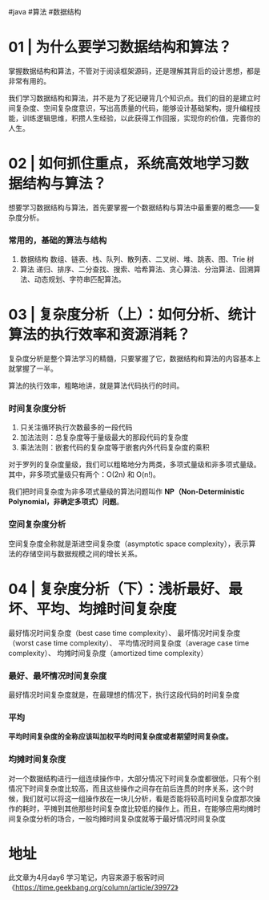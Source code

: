 #java #算法 #数据结构

# 01 | 为什么要学习数据结构和算法？

掌握数据结构和算法，不管对于阅读框架源码，还是理解其背后的设计思想，都是非常有用的。

我们学习数据结构和算法，并不是为了死记硬背几个知识点。我们的目的是建立时间复杂度、空间复杂度意识，写出高质量的代码，能够设计基础架构，提升编程技能，训练逻辑思维，积攒人生经验，以此获得工作回报，实现你的价值，完善你的人生。

# 02 | 如何抓住重点，系统高效地学习数据结构与算法？

想要学习数据结构与算法，首先要掌握一个数据结构与算法中最重要的概念——复杂度分析。

### 常用的，基础的算法与结构

1. 数据结构
	数组、链表、栈、队列、散列表、二叉树、堆、跳表、图、Trie 树
2. 算法
	递归、排序、二分查找、搜索、哈希算法、贪心算法、分治算法、回溯算法、动态规划、字符串匹配算法。

# 03 | 复杂度分析（上）：如何分析、统计算法的执行效率和资源消耗？

复杂度分析是整个算法学习的精髓，只要掌握了它，数据结构和算法的内容基本上就掌握了一半。

算法的执行效率，粗略地讲，就是算法代码执行的时间。

### 时间复杂度分析

1. 只关注循环执行次数最多的一段代码
2. 加法法则：总复杂度等于量级最大的那段代码的复杂度
3. 乘法法则：嵌套代码的复杂度等于嵌套内外代码复杂度的乘积

对于罗列的复杂度量级，我们可以粗略地分为两类，多项式量级和非多项式量级。其中，非多项式量级只有两个：O(2n) 和 O(n!)。

我们把时间复杂度为非多项式量级的算法问题叫作 **NP（Non-Deterministic Polynomial，非确定多项式）问题**。

### 空间复杂度分析

空间复杂度全称就是渐进空间复杂度（asymptotic space complexity），表示算法的存储空间与数据规模之间的增长关系。

# 04 | 复杂度分析（下）：浅析最好、最坏、平均、均摊时间复杂度

最好情况时间复杂度（best case time complexity）、
最坏情况时间复杂度（worst case time complexity）、
平均情况时间复杂度（average case time complexity）、
均摊时间复杂度（amortized time complexity）

### 最好、最坏情况时间复杂度

最好情况时间复杂度就是，在最理想的情况下，执行这段代码的时间复杂度

### 平均

**平均时间复杂度的全称应该叫加权平均时间复杂度或者期望时间复杂度。**

### 均摊时间复杂度

对一个数据结构进行一组连续操作中，大部分情况下时间复杂度都很低，只有个别情况下时间复杂度比较高，而且这些操作之间存在前后连贯的时序关系，这个时候，我们就可以将这一组操作放在一块儿分析，看是否能将较高时间复杂度那次操作的耗时，平摊到其他那些时间复杂度比较低的操作上。而且，在能够应用均摊时间复杂度分析的场合，一般均摊时间复杂度就等于最好情况时间复杂度








# 地址

此文章为4月day6 学习笔记，内容来源于极客时间《https://time.geekbang.org/column/article/39972》
